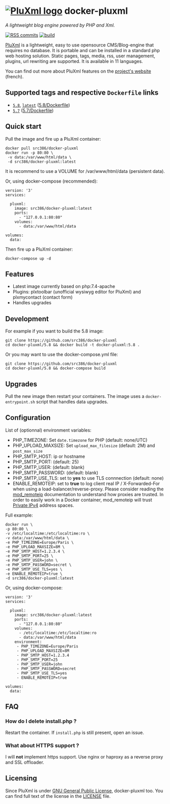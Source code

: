 # [![PluXml logo][pluxml-logo]](http://www.pluxml.org/) docker-pluxml

*A lightweight blog engine powered by PHP and Xml.*

[![RSS commits][rss-commits]](https://github.com/src386/docker-pluxml/commits/master.atom)
[![build](https://github.com/src386/docker-pluxml/actions/workflows/build-image.yml/badge.svg?branch=master)](https://github.com/src386/docker-pluxml/actions/workflows/build-image.yml)

[pluxml-logo]: https://raw.githubusercontent.com/src386/docker-pluxml/master/lib/images/pluxml-logo-small.png
[rss-commits]: https://img.shields.io/badge/RSS-commits-orange.svg

[PluXml][pluxml] is a lightweight, easy to use opensource CMS/Blog-engine that requires no database. It is portable and can be installed in a standard php web hosting solution. Static pages, tags, media, rss, user management, plugins, url rewriting are supported. It is available in 11 languages.

You can find out more about PluXml features on the [project's website][pluxml] (french).

[pluxml]: http://www.pluxml.org/

## Supported tags and respective `Dockerfile` links

- [`5.8`][dockerfile-5.8], [`latest`][dockerfile-latest] ([5.8/Dockerfile][dockerfile-5.8])
- [`5.7`][dockerfile-5.7] ([5.7/Dockerfile][dockerfile-5.7])

[dockerfile-latest]: https://github.com/src386/docker-pluxml/blob/master/5.7/Dockerfile
[dockerfile-5.8]: https://github.com/src386/docker-pluxml/blob/master/5.8/Dockerfile
[dockerfile-5.7]: https://github.com/src386/docker-pluxml/blob/master/5.7/Dockerfile
[dockerfile-5.6]: https://github.com/src386/docker-pluxml/blob/master/5.6/Dockerfile

## Quick start

Pull the image and fire up a PluXml container:

    docker pull src386/docker-pluxml
    docker run -p 80:80 \
     -v data:/var/www/html/data \
     -d src386/docker-pluxml:latest

It is recommend to use a VOLUME for /var/www/html/data (persistent data).

Or, using docker-compose (recommended):

    version: '3'
    services:

      pluxml:
        image: src386/docker-pluxml:latest
        ports:
          - "127.0.0.1:80:80"
        volumes:
          - data:/var/www/html/data

    volumes:
      data:

Then fire up a PluXml container:

    docker-compose up -d

Features
--------

- Latest image currently based on php:7.4-apache
- Plugins: plxtoolbar (unofficial wysiwyg editor for PluXml) and plxmycontact (contact form)
- Handles upgrades 

Development
-----------

For example if you want to build the 5.8 image:

    git clone https://github.com/src386/docker-pluxml
    cd docker-pluxml/5.8 && docker build -t docker-pluxml:5.8 .

Or you may want to use the docker-compose.yml file:

    git clone https://github.com/src386/docker-pluxml
    cd docker-pluxml/5.8 && docker-compose build

Upgrades
--------

Pull the new image then restart your containers.
The image uses a `docker-entrypoint.sh` script that handles data upgrades.

Configuration
-------------

List of (optionnal) environment variables:

- PHP_TIMEZONE: Set `date.timezone` for PHP (default: none/UTC)
- PHP_UPLOAD_MAXSIZE: Set `upload_max_filesize` (default: 2M)  and `post_max_size`
- PHP_SMTP_HOST: ip or hostname
- PHP_SMTP_PORT: (default: 25)
- PHP_SMTP_USER: (default: blank)
- PHP_SMTP_PASSWORD: (default: blank)
- PHP_SMTP_USE_TLS: set to **yes** to use TLS connnection (default: none)
- ENABLE_REMOTEIP: set to **true** to log client real IP / X-Forwarded-For when using a load-balancer/reverse-proxy. Please consider reading the [mod_remoteip][mod_remoteip] documentation to understand how proxies are trusted. In order to easily work in a Docker container, mod_remoteip will trust [Private IPv4][ipv4spaces] address spaces.

[mod_remoteip]: https://httpd.apache.org/docs/2.4/en/mod/mod_remoteip.html
[ipv4spaces]: https://en.wikipedia.org/wiki/Private_network#Private_IPv4_address_spaces

Full example:

    docker run \
    -p 80:80 \
    -v /etc/localtime:/etc/localtime:ro \
    -v data:/var/www/html/data \
    -e PHP_TIMEZONE=Europe/Paris \
    -e PHP_UPLOAD_MAXSIZE=8M \ 
    -e PHP_SMTP_HOST=1.2.3.4 \
    -e PHP_SMTP_PORT=25 \
    -e PHP_SMTP_USER=john \
    -e PHP_SMTP_PASSWORD=secret \
    -e PHP_SMTP_USE_TLS=yes \
    -e ENABLE_REMOTEIP=true \
    -d src386/docker-pluxml:latest

Or, using docker-compose:

    version: '3'
    services:

      pluxml:
        image: src386/docker-pluxml:latest
        ports:
          - "127.0.0.1:80:80"
        volumes:
          - /etc/localtime:/etc/localtime:ro
          - data:/var/www/html/data
        environment:
         - PHP_TIMEZONE=Europe/Paris
         - PHP_UPLOAD_MAXSIZE=8M
         - PHP_SMTP_HOST=1.2.3.4
         - PHP_SMTP_PORT=25
         - PHP_SMTP_USER=john
         - PHP_SMTP_PASSWORD=secret
         - PHP_SMTP_USE_TLS=yes
         - ENABLE_REMOTEIP=true

    volumes:
      data:

## FAQ

### How do I delete install.php ?

Restart the container. If `install.php` is still present, open an issue.

### What about HTTPS support ?

I will **not** implement https support. Use nginx or haproxy as a reverse proxy and SSL offloader.

## Licensing

Since PluXml is under [GNU General Public License][gnugpl], docker-pluxml too.
You can find full text of the license in the [LICENSE][license] file.

[gnugpl]: http://www.gnu.org/licenses/gpl.html
[license]: https://github.com/src386/docker-pluxml/blob/master/LICENSE
